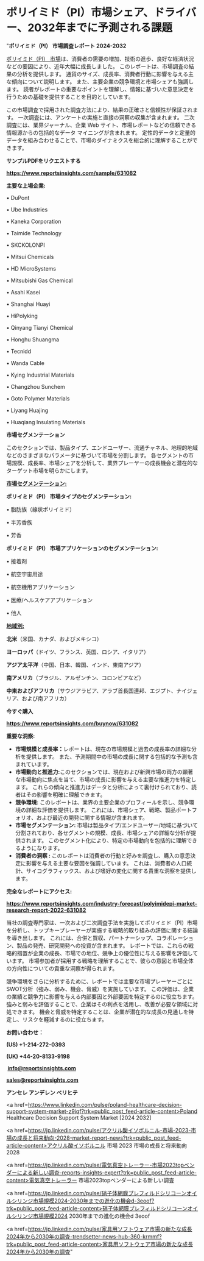 # ポリイミド（PI）市場シェア、ドライバー、2032年までに予測される課題

"<strong>ポリイミド（PI） 市場調査レポート 2024-2032</strong>

<a href=https://www.reportsinsights.com/sample/631082>ポリイミド（PI） 市場</a>は、消費者の需要の増加、技術の進歩、良好な経済状況などの要因により、近年大幅に成長しました。 このレポートは、市場調査の結果の分析を提供します。 通貨のサイズ、成長率、消費者行動に影響を与える主な傾向について説明します。 また、主要企業の競争環境と市場シェアも強調します。 読者がレポートの重要なポイントを理解し、情報に基づいた意思決定を行うための基礎を提供することを目的としています。

この市場調査で採用された調査方法により、結果の正確さと信頼性が保証されます。 一次調査には、アンケートの実施と直接の洞察の収集が含まれます。 二次調査には、業界ジャーナル、企業 Web サイト、市場レポートなどの信頼できる情報源からの包括的なデータ マイニングが含まれます。 定性的データと定量的データを組み合わせることで、市場のダイナミクスを総合的に理解することができます。

<strong><b>サンプルPDFをリクエストする</b></strong>

<a href=https://www.reportsinsights.com/sample/631082><strong><u>https://www.reportsinsights.com/sample/631082</u></strong></a>

<strong>主要な上場企業:</strong>

• DuPont

• Ube Industries

• Kaneka Corporation

• Taimide Technology

• SKCKOLONPI

• Mitsui Chemicals

• HD MicroSystems

• Mitsubishi Gas Chemical

• Asahi Kasei

• Shanghai Huayi

• HiPolyking

• Qinyang Tianyi Chemical

• Honghu Shuangma

• Tecnidd

• Wanda Cable

• Kying Industrial Materials

• Changzhou Sunchem

• Goto Polymer Materials

• Liyang Huajing

• Huaqiang Insulating Materials

<strong>市場セグメンテーション</strong>

このセクションでは、製品タイプ、エンドユーザー、流通チャネル、地理的地域などのさまざまなパラメータに基づいて市場を分割します。 各セグメントの市場規模、成長率、市場シェアを分析して、業界プレーヤーの成長機会と潜在的なターゲット市場を明らかにします。

<strong><u>市場セグメンテーション</u></strong><strong><u>:</u></strong>

<strong>ポリイミド（PI） 市場タイプのセグメンテーション:</strong>

• 脂肪族（線状ポリイミド）

• 半芳香族

• 芳香

<strong>ポリイミド（PI） 市場アプリケーションのセグメンテーション:</strong>

• 接着剤

• 航空宇宙用途

• 航空機用アプリケーション

• 医療/ヘルスケアアプリケーション

• 他人

<strong><u>地域別</u></strong><strong><u>:</u></strong>

<strong>北米</strong>（米国、カナダ、およびメキシコ）

<strong>ヨーロッパ</strong>（ドイツ、フランス、英国、ロシア、イタリア）

<strong>アジア太平洋</strong>（中国、日本、韓国、インド、東南アジア）

<strong>南アメリカ</strong>（ブラジル、アルゼンチン、コロンビアなど）

<strong>中東およびアフリカ</strong>（サウジアラビア、アラブ首長国連邦、エジプト、ナイジェリア、および南アフリカ）

<strong>今すぐ購入</strong>

<a href=https://www.reportsinsights.com/buynow/631082><strong><u>https://www.reportsinsights.com/buynow/631082</u></strong></a>

<strong>重要な洞察:</strong>
<ul>
  <li><strong>市場規模と成長率：</strong>レポートは、現在の市場規模と過去の成長率の詳細な分析を提供します。 また、予測期間中の市場の成長に関する包括的な予測も含まれています。</li>
  <li><strong>市場動向と推進力:</strong>このセクションでは、現在および新興市場の両方の顕著な市場動向に焦点を当て、市場の成長に影響を与える主要な推進力を特定します。 これらの傾向と推進力はデータと分析によって裏付けられており、読者はその影響を明確に理解できます。</li>
  <li><strong>競争環境</strong>: このレポートは、業界の主要企業のプロフィールを示し、競争環境の詳細な評価を提供します。 これには、市場シェア、戦略、製品ポートフォリオ、および最近の開発に関する情報が含まれます。</li>
  <li><strong>市場セグメンテーション: </strong>市場は製品タイプ/エンドユーザー/地域に基づいて分割されており、各セグメントの規模、成長、市場シェアの詳細な分析が提供されます。 このセグメント化により、特定の市場動向を包括的に理解できるようになります。</li>
  <li><strong>消費者の洞察 : </strong>このレポートは消費者の行動と好みを調査し、購入の意思決定に影響を与える主要な要因を強調しています。 これは、消費者の人口統計、サイコグラフィックス、および嗜好の変化に関する貴重な洞察を提供します。</li>
</ul>
<strong>完全なレポートにアクセス:</strong>

<a href=https://www.reportsinsights.com/industry-forecast/polyimidepi-market-research-report-2022-631082><strong><u><b>https://www.reportsinsights.com/industry-forecast/polyimidepi-market-research-report-2022-631082</b></u></strong></a>

当社の調査専門家は、一次および二次調査手法を実施してポリイミド（PI）市場を分析し、トップキープレーヤーが実施する戦略的取り組みの評価に関する結論を導き出します。 これには、合併と買収、パートナーシップ、コラボレーション、製品の発売、研究開発への投資が含まれます。 レポートでは、これらの戦略的措置が企業の成長、市場での地位、競争上の優位性に与える影響を評価しています。 市場参加者が採用する戦略を理解することで、彼らの意図と市場全体の方向性についての貴重な洞察が得られます。

競争環境をさらに分析するために、レポートでは主要な市場プレーヤーごとにSWOT分析（強み、弱み、機会、脅威）を実施しています。 この評価は、企業の業績と競争力に影響を与える内部要因と外部要因を特定するのに役立ちます。 強みと弱みを評価することで、企業はその利点を活用し、改善が必要な領域に対処できます。 機会と脅威を特定することは、企業が潜在的な成長の見通しを特定し、リスクを軽減するのに役立ちます。

<strong>お問い合わせ：</strong>

<strong>(US) +1-214-272-0393</strong>

<strong>(UK) +44-20-8133-9198</strong>

<strong> </strong><a href=info@reportsinsights.com><strong><u>info@reportsinsights.com</u></strong></a>

<a href=sales@reportsinsights.com><strong><u>sales@reportsinsights.com</u></strong></a>

<strong>アンセレ アンデレン ベリヒテ</strong>

<a href=https://www.linkedin.com/pulse/poland-healthcare-decision-support-system-market-z9iqf?trk=public_post_feed-article-content>Poland Healthcare Decision Support System Market [2024 2032]</a>

<a href=https://jp.linkedin.com/pulse/アクリル酸イソボルニル-市場-2023-市場の成長と将来動向-2028-market-report-news?trk=public_post_feed-article-content>アクリル酸イソボルニル 市場 2023 市場の成長と将来動向 2028</a>

<a href=https://jp.linkedin.com/pulse/電気真空トレーラー-市場2023topベンダーによる新しい調査-reports-insights-expert?trk=public_post_feed-article-content>電気真空トレーラー 市場2023topベンダーによる新しい調査</a>

<a href=https://jp.linkedin.com/pulse/硝子体網膜プレフィルドシリコーンオイルシリンジ市場規模2024-2030年までの進化の機会d-3eoof?trk=public_post_feed-article-content>硝子体網膜プレフィルドシリコーンオイルシリンジ市場規模2024 2030年までの進化の機会d 3eoof</a>

<a href=https://jp.linkedin.com/pulse/家具用ソフトウェア市場の新たな成長2024年から2030年の調査-trendsetter-news-hub-360-krmmf?trk=public_post_feed-article-content>家具用ソフトウェア市場の新たな成長2024年から2030年の調査</a>"
